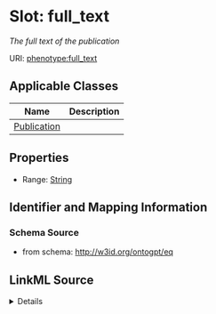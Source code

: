 # Slot: full_text
_The full text of the publication_


URI: [phenotype:full_text](http://w3id.org/ontogpt/phenotype/full_text)



<!-- no inheritance hierarchy -->




## Applicable Classes

| Name | Description |
| --- | --- |
[Publication](Publication.md) | 






## Properties

* Range: [String](String.md)







## Identifier and Mapping Information







### Schema Source


* from schema: http://w3id.org/ontogpt/eq




## LinkML Source

<details>
```yaml
name: full_text
description: The full text of the publication
from_schema: http://w3id.org/ontogpt/eq
rank: 1000
alias: full_text
owner: Publication
domain_of:
- Publication
range: string

```
</details>